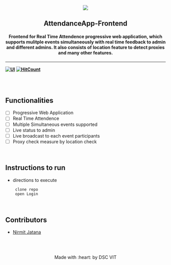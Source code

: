 <p align="center">
	<img src="https://user-images.githubusercontent.com/30529572/72455010-fb38d400-37e7-11ea-9c1e-8cdeb5f5906e.png" />
	<h2 align="center">  AttendanceApp-Frontend </h2>
	<h4 align="center">  Frontend for Real Time Attendence progressive web application, which supports mulitple events simultaneously with real time feedback to admin and different admins. It also consists of location feature to detect proxies and many other features.  <h4>
</p>

--- 
  [![UI ](https://img.shields.io/badge/User%20Interface-Link%20to%20UI-orange?style=flat-square&logo=appveyor)](https://attendance-app.netlify.com)
[![HitCount](http://hits.dwyl.io/Nirmitjatana/attendanceApp-frontend.svg)](http://hits.dwyl.io/Nirmitjatana/attendanceApp-frontend)

<br><br>
## Functionalities
- [ ] Progressive Web Application 
- [ ] Real Time Attendence 
- [ ] Multiple Simultaneous events supported 
- [ ] Live status to admin 
- [ ] Live broadcast to each event participants 
- [ ] Proxy check measure by location check 
<br>


## Instructions to run

*  directions to execute 

	```bash
	 clone repo 
	 open Login 
	```

<br>

## Contributors

* [Nirmit Jatana](https://github.com/Nirmitjatana)




<br>
<br>

<p align="center">
	Made with :heart: by DSC VIT
</p>


